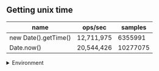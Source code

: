 ## Getting unix time

|name|ops/sec|samples|
|-|-|-|
|new Date().getTime()|12,711,975|6355991|
|Date.now()|20,544,426|10277075|


<details>
<summary>Environment</summary>

* __Machine:__ linux x64 | 4 vCPUs | 7.6GB Mem
* __Run:__ Thu Sep 04 2025 19:57:46 GMT+0000 (Coordinated Universal Time)
* __Node:__ `v24.7.0`
</details>

<!--
{"environment":{"platform":"linux","arch":"x64","cpus":4,"totalMemory":7.597843170166016},"benchmarks":[{"name":"new Date().getTime()","samples":6355991,"opsSec":12711975.694860056},{"name":"Date.now()","samples":10277075,"opsSec":20544426.692646053}]}-->
